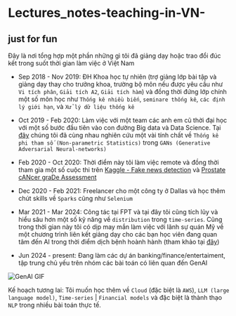 # Lectures_notes-teaching-in-VN-
just for fun
--------------------------------
Đây là nơi tổng hợp một phần những gì tôi đã giảng dạy hoặc trao đổi đúc kết trong suốt thời gian làm việc ở Việt Nam
- Sep 2018 - Nov 2019: ĐH Khoa học tự nhiên (trợ giảng lớp bài tập và giảng dạy thay cho trưởng khoa, trường bộ môn nếu được yêu cầu như `Vi tích phân`, `Giải tích A2`, `Giải tích hàm`) và đồng thời đứng lớp chính một số môn học như `Thống kê nhiều biến`, `seminare thống kê`, `các định lý giới hạn`, và `Xử lý dữ liệu thống kê`

- Oct 2019 - Feb 2020: Làm việc với một team các anh em cũ thời đại học với một số bước đầu tiên vào con đường Big data và Data Science. Tại [đây](https://github.com/NhanDoV/Some-statistical-GANs-simulations-drafts-/tree/master/Some_basic_distance) chúng tôi đã cùng nhau nghiên cứu một vài tính chất về `Thống kê phi tham số (Non-parametric Statistics)` trong `GANs (Generative Adversarial Neural-networks)`

- Feb 2020 - Oct 2020: Thời điểm này tôi làm việc remote và đồng thời tham gia một số cuộc thi trên [Kaggle - Fake news detection](https://github.com/NhanDoV/Kaggle-6-first-projects/tree/master/NLP_Text_Classification) và [Prostate cANcer graDe Assessment](https://github.com/NhanDoV/Kaggle-6-first-projects/tree/master/Prostate%20cANcer%20graDe%20Assessment%20(PANDA)%20Challenge)

- Dec 2020 - Feb 2021: Freelancer cho một công ty ở Dallas và học thêm chút skills về `Sparks` cũng như `Selenium`

- Mar 2021 - Mar 2024: Công tác tại FPT và tại đây tôi cũng tích lũy và hiểu sâu hơn một số kỹ năng về `distribution` trong `time-series`. Cũng trong thời gian này tôi có dịp may mắn làm việc với lãnh sự quán Mỹ về một chương trình liên kết giảng dạy cho các bạn học viên đang quan tâm đến AI trong thời điểm dịch bệnh hoành hành (tham khảo tại [đây](https://github.com/NhanDoV/Lectures_notes-teaching-in-VN-/tree/master/US-Embassy_DS-course))

- Jun 2024 - present: Đang làm các dự án banking/finance/entertaiment, tập trung chủ yếu trên nhóm các bài toán có liên quan đến GenAI

![GenAI GIF](GenAI/image2video_models/results/sg_snow.gif)

Kế hoạch tương lai: Tôi muốn học thêm về `Cloud` (đặc biệt là `AWS`), `LLM (large language model)`, `Time-series` | `Financial models` và đặc biệt là thành thạo `NLP` trong nhiều bài toán thực tế.